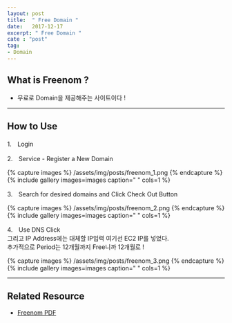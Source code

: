 ```yaml
---
layout: post
title:  " Free Domain "
date:   2017-12-17
excerpt: " Free Domain "
cate : "post"
tag:
- Domain
---
```


## What is Freenom ?

* 무료로 Domain을 제공해주는 사이트이다 !

---

## How to Use 

1.　Login

2.　Service - Register a New Domain

{% capture images %}
	/assets/img/posts/freenom_1.png
{% endcapture %}
{% include gallery images=images caption=" " cols=1 %}

3.　Search for desired domains and Click Check Out Button

{% capture images %}
	/assets/img/posts/freenom_2.png
{% endcapture %}
{% include gallery images=images caption=" " cols=1 %}

4.　Use DNS Click <br> 그리고 IP Address에는 대체할 IP입력 여기선 EC2 IP를 넣었다. <br> 추가적으로 Period는 12개월까지 Free니까 12개월로 !

{% capture images %}
	/assets/img/posts/freenom_3.png
{% endcapture %}
{% include gallery images=images caption=" " cols=1 %}

---

## Related Resource

* [Freenom PDF](https://github.com/goodGid/NodeSeminar/blob/master/Seminar_8th/SOPT21th_8%EC%B0%A8%EC%84%B8%EB%AF%B8%EB%82%98.pdf)
